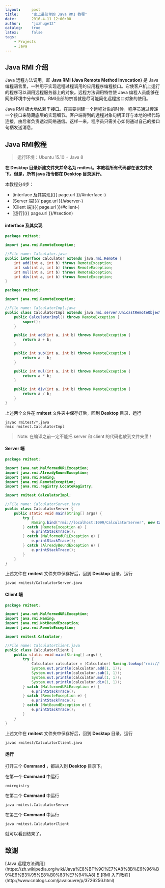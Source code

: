 ```yaml
---
layout:     post
title:      "史上最简单的 Java RMI 教程"
date:       2016-4-11 12:00:00
author:     "jxzhuge12"
catalog:    true
latex:      false
tags:
    - Projects
    - Java
---
```


## Java RMI 介绍

Java 远程方法调用，即 **Java RMI (Java Remote Method Invocation)** 是 Java 编程语言里，一种用于实现远程过程调用的应用程序编程接口。它使客户机上运行的程序可以调用远程服务器上的对象。远程方法调用特性使 Java 编程人员能够在网络环境中分布操作。RMI全部的宗旨就是尽可能简化远程接口对象的使用。

Java RMI 极大地依赖于接口。在需要创建一个远程对象的时候，程序员通过传递一个接口来隐藏底层的实现细节。客户端得到的远程对象句柄正好与本地的根代码连接，由后者负责透过网络通信。这样一来，程序员只需关心如何通过自己的接口句柄发送消息。

## Java RMI教程

> 运行环境：Ubuntu 15.10 + Java 8

**在 Desktop 目录新建文件夹并命名为 rmitest。本教程所有代码都在该文件夹下。但是，所有 java 指令都在 Desktop 目录运行。**

本教程分4步：

* [interface 及其实现]({{ page.url }}/#interface-)
* [Server 端]({{ page.url }}/#server-)
* [Client 端]({{ page.url }}/#client-)
* [运行]({{ page.url }}/#section)

#### interface 及其实现

~~~ java
package rmitest;

import java.rmi.RemoteException;

//File name: Calculator.java
public interface Calculator extends java.rmi.Remote {
    int add(int a, int b) throws RemoteException;
    int sub(int a, int b) throws RemoteException;
    int mul(int a, int b) throws RemoteException;
    int div(int a, int b) throws RemoteException;
}
~~~

~~~ java
package rmitest;

import java.rmi.RemoteException;

//File name: CalculatorImpl.java
public class CalculatorImpl extends java.rmi.server.UnicastRemoteObject implements Calculator {
    public CalculatorImpl() throws RemoteException {
        super();
    }

    public int add(int a, int b) throws RemoteException {
        return a + b;
    }

    public int sub(int a, int b) throws RemoteException {
        return a - b;
    }

    public int mul(int a, int b) throws RemoteException {
        return a * b;
    }

    public int div(int a, int b) throws RemoteException {
        return a / b;
    }
}
~~~

上述两个文件在 **rmitest** 文件夹中保存好后，回到 **Desktop** 目录，运行

~~~
javac rmitest/*.java
rmic rmitest.CalculatorImpl
~~~

> Note: 在编译之前一定不能把 server 和 client 的代码也放到文件夹里！

#### Server 端

~~~ java
package rmitest;

import java.net.MalformedURLException;
import java.rmi.AlreadyBoundException;
import java.rmi.Naming;
import java.rmi.RemoteException;
import java.rmi.registry.LocateRegistry;

import rmitest.CalculatorImpl;

//File name: CalculatorServer.java
public class CalculatorServer {
    public static void main(String[] args) {
        try {
            Naming.bind("rmi://localhost:1099/CalculatorServer", new CalculatorImpl());
        } catch (RemoteException e) {
            e.printStackTrace();
        } catch (MalformedURLException e) {
            e.printStackTrace();
        } catch (AlreadyBoundException e) {
            e.printStackTrace();
        }
    }
}
~~~

上述文件在 **rmitest** 文件夹中保存好后，回到 **Desktop** 目录，运行

~~~
javac rmitest/CalculatorServer.java
~~~

#### Client 端

~~~ java
package rmitest;

import java.net.MalformedURLException;
import java.rmi.Naming;
import java.rmi.NotBoundException;
import java.rmi.RemoteException;

import rmitest.Calculator;

//File name: CalculatorClient.java
public class CalculatorClient {
    public static void main(String[] args) {
        try {
            Calculator calculator = (Calculator) Naming.lookup("rmi://localhost:1099/CalculatorServer");
            System.out.println(calculator.add(1, 1));
            System.out.println(calculator.sub(1, 1));
            System.out.println(calculator.mul(1, 1));
            System.out.println(calculator.div(1, 1));
        } catch (MalformedURLException e) {
            e.printStackTrace();
        } catch (RemoteException e) {
            e.printStackTrace();
        } catch (NotBoundException e) {
            e.printStackTrace();
        }
    }
}
~~~

上述文件在 **rmitest** 文件夹中保存好后，回到 **Desktop** 目录，运行

~~~
javac rmitest/CalculatorClient.java
~~~

#### 运行

打开三个 **Command** ，都进入到 **Desktop** 目录下。

在第一个 **Command** 中运行

~~~
rmiregistry
~~~

在第二个 **Command** 中运行

~~~
java rmitest.CalculatorServer
~~~

在第三个 **Command** 中运行

~~~
java rmitest.CalculatorClient
~~~

就可以看到结果了。

## 致谢

<a target="_blank" href="https://zh.wikipedia.org/wiki/Java%E8%BF%9C%E7%A8%8B%E6%96%B9%E6%B3%95%E8%B0%83%E7%94%A8">
    <span class="fa-stack fa-lg">
        <i class="fa fa-circle fa-stack-2x"></i>
        <i class="fa fa-wikipedia-w fa-stack-1x fa-inverse"></i>
    </span>
</a>[Java 远程方法调用](https://zh.wikipedia.org/wiki/Java%E8%BF%9C%E7%A8%8B%E6%96%B9%E6%B3%95%E8%B0%83%E7%94%A8)

<a target="_blank" href="http://www.cnblogs.com/javalouvre/p/3726256.html">
    <span class="fa-stack fa-lg">
        <i class="fa fa-circle fa-stack-2x"></i>
        <i class="fa fa-stack-1x fa-inverse">B</i>
    </span>
</a>[RMI 入门教程](http://www.cnblogs.com/javalouvre/p/3726256.html)